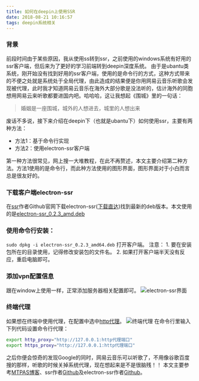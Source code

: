 ```yaml
---
title: 如何在deepin上使用SSR
date: 2018-08-21 10:16:57
tags: deepin系统相关
---
```

### 背景
前段时间由于某些原因，我从使用ss转到ssr，之前使用的windows系统有好用的ssr客户端，但后来为了更好的学习前端转到deepin深度系统。
由于是ubantu类系统，刚开始没有找到好用的ssr客户端，使用的是命令行的方式，这种方式带来的不便之处就是系统处于全局代理，由此造成的结果便是你用网易云音乐听歌会发现被代理，此时我才知道网易云音乐在海外大部分歌是没法听的，估计海外的同胞想用网易云来听歌都要进国内吧。哈哈哈，这让我想起《围城》里的一句话：
>婚姻是一座围城，城外的人想进去，城里的人想出来

废话不多说，接下来介绍在deepin下（也就是ubantu下）如何使用ssr，主要有两种方法：
* 方法1：基于命令行实现
* 方法2：使用electron-ssr客户端

第一种方法很常见，网上搜一大堆教程，在此不再赘述，本文主要介绍第二种方法。方法1使用的是命令行，而此种方法使用的图形界面，图形界面对于小白而言总是很友好的。

### 下载客户端electron-ssr
   在[ssr](https://github.com/shadowsocksrr/shadowsocks-rss)作者Github官网下载electron-ssr([下载直达](https://github.com/erguotou520/electron-ssr/releases))找到最新的deb版本。本文使用的是[electron-ssr_0.2.3_amd.deb](https://github.com/erguotou520/electron-ssr/releases/download/v0.2.3/electron-ssr_0.2.3_amd64.deb)
### 使用命令行安装：
`sudo dpkg -i electron-ssr_0.2.3_amd64.deb`
打开客户端。
注意：
    1. 要在安装包所在的目录使用，记得修改安装包的文件名。
    2. 如果打开客户端半天没有反应，重启电脑即可。 
### 添加vpn配置信息
   跟在window上使用一样，正常添加服务器相关配置即可。
   ![electron-ssr界面](https://upload-images.jianshu.io/upload_images/12812641-b80fbfcbf493e9f9.png?imageMogr2/auto-orient/strip%7CimageView2/2/w/1240)

### 终端代理
   如果想在终端中使用代理，在配置中选中[http代理](https://github.com/erguotou520/electron-ssr/blob/master/docs/HTTP_PROXY.md)。
   ![终端代理](https://upload-images.jianshu.io/upload_images/12812641-7fbb95d6bf7d9e82.png?imageMogr2/auto-orient/strip%7CimageView2/2/w/1240)
   在命令行里输入下列代码设置命令行代理：
   ```bash
   export http_proxy="http://127.0.0.1:http代理端口"
   export https_proxy="http://127.0.0.1:http代理端口"
   ```
之后你便会惊奇的发现Google的同时，网易云音乐可以听歌了，不用像谷歌百度搜的那样，听歌的时候关掉系统代理，现在想起来是不是很脑残！！
本文主要参考[MTPAS博客](https://huur.cn/course/1513.html)、ssr作者[Github](https://github.com/shadowsocksrr/shadowsocks-rss)及electron-ssr作者[Github](https://github.com/erguotou520/electron-ssr)。
